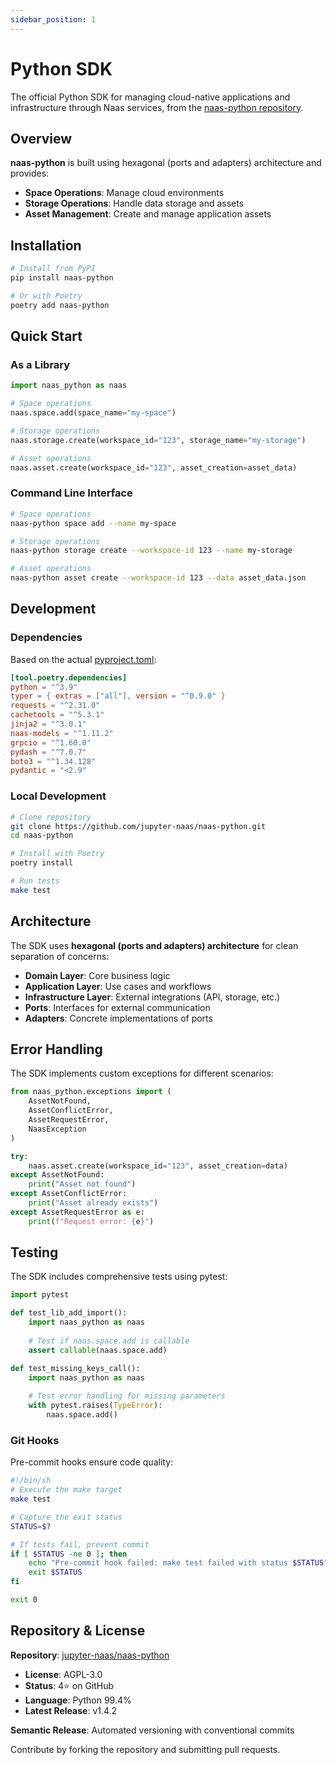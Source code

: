 ```yaml
---
sidebar_position: 1
---
```


# Python SDK

The official Python SDK for managing cloud-native applications and infrastructure through Naas services, from the [naas-python repository](https://github.com/jupyter-naas/naas-python).

## Overview

**naas-python** is built using hexagonal (ports and adapters) architecture and provides:
- **Space Operations**: Manage cloud environments
- **Storage Operations**: Handle data storage and assets
- **Asset Management**: Create and manage application assets

## Installation

```bash
# Install from PyPI
pip install naas-python

# Or with Poetry
poetry add naas-python
```

## Quick Start

### As a Library

```python
import naas_python as naas

# Space operations
naas.space.add(space_name="my-space")

# Storage operations  
naas.storage.create(workspace_id="123", storage_name="my-storage")

# Asset operations
naas.asset.create(workspace_id="123", asset_creation=asset_data)
```

### Command Line Interface

```bash
# Space operations
naas-python space add --name my-space

# Storage operations
naas-python storage create --workspace-id 123 --name my-storage

# Asset operations
naas-python asset create --workspace-id 123 --data asset_data.json
```

## Development

### Dependencies

Based on the actual [pyproject.toml](https://github.com/jupyter-naas/naas-python):

```toml
[tool.poetry.dependencies]
python = "^3.9"
typer = { extras = ["all"], version = "^0.9.0" }
requests = "^2.31.0"
cachetools = "^5.3.1"
jinja2 = "^3.0.1"
naas-models = "^1.11.2"
grpcio = "^1.60.0"
pydash = "^7.0.7"
boto3 = "^1.34.128"
pydantic = "<2.9"
```

### Local Development

```bash
# Clone repository
git clone https://github.com/jupyter-naas/naas-python.git
cd naas-python

# Install with Poetry
poetry install

# Run tests
make test
```

## Architecture

The SDK uses **hexagonal (ports and adapters) architecture** for clean separation of concerns:

- **Domain Layer**: Core business logic
- **Application Layer**: Use cases and workflows  
- **Infrastructure Layer**: External integrations (API, storage, etc.)
- **Ports**: Interfaces for external communication
- **Adapters**: Concrete implementations of ports

## Error Handling

The SDK implements custom exceptions for different scenarios:

```python
from naas_python.exceptions import (
    AssetNotFound,
    AssetConflictError, 
    AssetRequestError,
    NaasException
)

try:
    naas.asset.create(workspace_id="123", asset_creation=data)
except AssetNotFound:
    print("Asset not found")
except AssetConflictError:
    print("Asset already exists")
except AssetRequestError as e:
    print(f"Request error: {e}")
```

## Testing

The SDK includes comprehensive tests using pytest:

```python
import pytest

def test_lib_add_import():
    import naas_python as naas
    
    # Test if naas.space.add is callable
    assert callable(naas.space.add)

def test_missing_keys_call():
    import naas_python as naas
    
    # Test error handling for missing parameters
    with pytest.raises(TypeError):
        naas.space.add()
```

### Git Hooks

Pre-commit hooks ensure code quality:

```bash
#!/bin/sh
# Execute the make target
make test

# Capture the exit status
STATUS=$?

# If tests fail, prevent commit
if [ $STATUS -ne 0 ]; then
    echo "Pre-commit hook failed: make test failed with status $STATUS"
    exit $STATUS
fi

exit 0
```

## Repository & License

**Repository**: [jupyter-naas/naas-python](https://github.com/jupyter-naas/naas-python)
- **License**: AGPL-3.0
- **Status**: 4⭐ on GitHub
- **Language**: Python 99.4%
- **Latest Release**: v1.4.2

**Semantic Release**: Automated versioning with conventional commits

Contribute by forking the repository and submitting pull requests.
